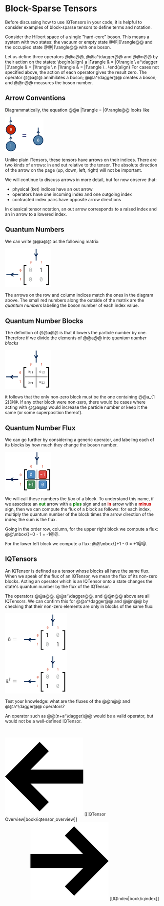# Block-Sparse Tensors

Before discussing how to use IQTensors in your code, it is helpful to 
consider examples of block-sparse tensors to define terms and notation.

Consider the Hilbert space of a single "hard-core" boson. This means a
system with two states: the vacuum or empty state @@|0\rangle@@ and
the occupied state @@|1\rangle@@ with one boson.

Let us define three operators @@a@@, @@a^\dagger@@ and @@n@@ by their action on
the states:
\begin{align}
a |1\rangle & = |0\rangle \\
a^\dagger |0\rangle & = |1\rangle \\
n |1\rangle & = |1\rangle \ .
\end{align}
For cases not specified above, the action of each operator gives the result zero.
The operator @@a@@ annihilates a boson; @@a^\dagger@@ creates a boson; and
@@n@@ measures the boson number.

## Arrow Conventions

Diagrammatically, the equation @@a |1\rangle = |0\rangle@@ looks like

<img class="diagram" width="25%" src="docs/book/images/annihilation.png"/>

Unlike plain ITensors, these tensors have arrows on their indices. 
There are two kinds of arrows: in and out relative to the tensor. 
The absolute direction of the arrow on the page (up, down, left, right) will not be important.

We will continue to discuss arrows in more detail, but for now observe that:
* physical (ket) indices have an out arrow
* operators have one incoming index and one outgoing index
* contracted index pairs have opposite arrow directions

In classical tensor notation, an out arrow corresponds to
a raised index and an in arrow to a lowered index. 

## Quantum Numbers

We can write @@a@@ as the following matrix:

<img class="diagram" width="30%" src="docs/book/images/amatrix.png"/>

The arrows on the row and column indices match the ones in the diagram above.
The small red numbers along the outside of the matrix are the <i>quantum numbers</i>
labeling the boson number of each index value.

## Quantum Number Blocks

The definition of @@a@@ is that it lowers the particle number by one.
Therefore if we divide the elements of @@a@@ into 
<i>quantum number blocks</i>

<img class="diagram" width="30%" src="docs/book/images/ablocks.png"/>

it follows that the only non-zero block must be the one containing
@@a\_{1 2}@@. If any other block were non-zero, there would be cases
where acting with @@a@@ would increase the particle number or keep it the same (or some
superposition thereof).

## Quantum Number Flux

We can go further by considering a generic operator, and labeling each of its blocks
by how much they change the boson number.

<img class="diagram" width="30%" src="docs/book/images/fluxes.png"/>

We will call these numbers the <i>flux</i> of a block. To understand this name,
if we associate an <span style="color:green;font-weight:bold;">out</span> arrow with a
<span style="color:green;font-weight:bold;">plus</span> sign and an 
<span style="color:#C00;font-weight:bold;">in</span> arrow with a
<span style="color:#C00;font-weight:bold;">minus</span> sign,
then we can compute the flux of a block as follows: for each index, multiply
the quantum number of the block times the arrow direction of the index; the
sum is the flux.

Going in the order row, column, for the upper right block we compute a flux: @@\mbox{}+0 - 1 = -1@@.

For the lower left block we compute a flux: @@\mbox{}+1 - 0 = +1@@.

## IQTensors

An IQTensor is defined as a tensor whose blocks all have the same flux. 
When we speak of the flux of an IQTensor, we mean the flux of its non-zero blocks.
Acting an operator which is an IQTensor onto a state changes the state's quantum
number by the flux of the IQTensor.

The operators @@a@@, @@a^\dagger@@, and @@n@@ above are all IQTensors.
We can confirm this for @@a^\dagger@@ and @@n@@ by checking that their
non-zero elements are only in blocks of the same flux:

<img class="diagram" width="40%" src="docs/book/images/n_adag_ops.jpg"/>

Test your knowledge: what are the fluxes of the @@n@@ and @@a^\dagger@@ operators?

An operator such as @@(n+a^\dagger)@@ would be a valid operator, but would
not be a well-defined IQTensor.

<br/>

<span style="float:left;"><img src="docs/arrowleft.png" class="icon">
[[IQTensor Overview|book/iqtensor_overview]]
</span>

<span style="float:right;"><img src="docs/arrowright.png" class="icon">
[[IQIndex|book/iqindex]]
</span>

<br/>
